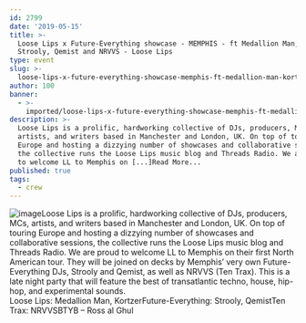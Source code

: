 ```yaml
---
id: 2799
date: '2019-05-15'
title: >-
  Loose Lips x Future-Everything showcase - MEMPHIS - ft Medallion Man, Kortzer,
  Strooly, Qemist and NRVVS - Loose Lips
type: event
slug: >-
  loose-lips-x-future-everything-showcase-memphis-ft-medallion-man-kortzer-strooly-qemist-and-nrvvs
author: 100
banner:
  - >-
    imported/loose-lips-x-future-everything-showcase-memphis-ft-medallion-man-kortzer-strooly-qemist-and-nrvvs/image2799.jpeg
description: >-
  Loose Lips is a prolific, hardworking collective of DJs, producers, MCs,
  artists, and writers based in Manchester and London, UK. On top of touring
  Europe and hosting a dizzying number of showcases and collaborative sessions,
  the collective runs the Loose Lips music blog and Threads Radio. We are proud
  to welcome LL to Memphis on [...]Read More...
published: true
tags:
  - crew
---
```

![image](../imported/loose-lips-x-future-everything-showcase-memphis-ft-medallion-man-kortzer-strooly-qemist-and-nrvvs/image2799.jpeg)Loose Lips is a prolific, hardworking collective of DJs, producers, MCs, artists, and writers based in Manchester and London, UK. On top of touring Europe and hosting a dizzying number of showcases and collaborative sessions, the collective runs the Loose Lips music blog and Threads Radio. We are proud to welcome LL to Memphis on their first North American tour. They will be joined on decks by Memphis’ very own Future-Everything DJs, Strooly and Qemist, as well as NRVVS (Ten Trax). This is a late night party that will feature the best of transatlantic techno, house, hip-hop, and experimental sounds.  
Loose Lips: Medallion Man, KortzerFuture-Everything: Strooly, QemistTen Trax: NRVVSBTYB – Ross al Ghul